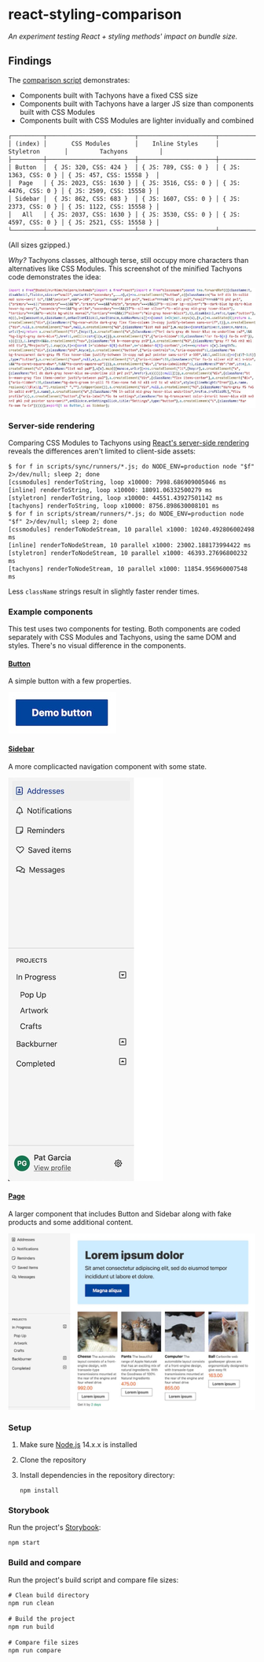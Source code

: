 # react-styling-comparison

_An experiment testing React + styling methods' impact on bundle size._

## Findings

The [comparison script](./scripts/compare.js) demonstrates:

* Components built with Tachyons have a fixed CSS size
* Components built with Tachyons have a larger JS size than components built
  with CSS Modules
* Components built with CSS Modules are lighter invidually and combined

```
┌─────────┬─────────────────────────┬──────────────────────┬──────────────────────┬──────────────────────────┐
│ (index) │       CSS Modules       │    Inline Styles     │      Styletron       │         Tachyons         │
├─────────┼─────────────────────────┼──────────────────────┼──────────────────────┼──────────────────────────┤
│ Button  │  { JS: 320, CSS: 424 }  │ { JS: 789, CSS: 0 }  │ { JS: 1363, CSS: 0 } │ { JS: 457, CSS: 15558 }  │
│  Page   │ { JS: 2023, CSS: 1630 } │ { JS: 3516, CSS: 0 } │ { JS: 4476, CSS: 0 } │ { JS: 2509, CSS: 15558 } │
│ Sidebar │  { JS: 862, CSS: 683 }  │ { JS: 1607, CSS: 0 } │ { JS: 2373, CSS: 0 } │ { JS: 1122, CSS: 15558 } │
│   All   │ { JS: 2037, CSS: 1630 } │ { JS: 3530, CSS: 0 } │ { JS: 4597, CSS: 0 } │ { JS: 2521, CSS: 15558 } │
└─────────┴─────────────────────────┴──────────────────────┴──────────────────────┴──────────────────────────┘
```

(All sizes gzipped.)

_Why?_ Tachyons classes, although terse, still occupy more characters than
alternatives like CSS Modules.  This screenshot of the minified Tachyons code
demonstrates the idea:

![Screenshot of minified Tachyons components](./img/minified-tachyons.jpg)

### Server-side rendering

Comparing CSS Modules to Tachyons using [React's server-side
rendering](https://reactjs.org/docs/react-dom-server.html) reveals the
differences aren't limited to client-side assets:

```shell
$ for f in scripts/sync/runners/*.js; do NODE_ENV=production node "$f" 2>/dev/null; sleep 2; done
[cssmodules] renderToString, loop x10000: 7998.686909005046 ms
[inline] renderToString, loop x10000: 18091.06332500279 ms
[styletron] renderToString, loop x10000: 44551.43927501142 ms
[tachyons] renderToString, loop x10000: 8756.898630008101 ms
$ for f in scripts/stream/runners/*.js; do NODE_ENV=production node "$f" 2>/dev/null; sleep 2; done
[cssmodules] renderToNodeStream, 10 parallel x1000: 10240.492806002498 ms
[inline] renderToNodeStream, 10 parallel x1000: 23002.188173994422 ms
[styletron] renderToNodeStream, 10 parallel x1000: 46393.27696800232 ms
[tachyons] renderToNodeStream, 10 parallel x1000: 11854.956960007548 ms
```

Less `className` strings result in slightly faster render times.

### Example components

This test uses two components for testing. Both components are coded separately
with CSS Modules and Tachyons, using the same DOM and styles. There's no visual
difference in the components.

#### [Button](./src/Button)

A simple button with a few properties.

<img alt="Screenshot of button" height="84" src="./img/button.jpg" width="219" />

#### [Sidebar](./src/Sidebar)

A more complicacted navigation component with some state.

<img alt="Screenshot of sidebar" height="820" src="./img/sidebar.jpg" width="315" />

#### [Page](./src/Page)

A larger component that includes Button and Sidebar along with fake products and
some additional content.

<img alt="Screenshot of page" src="./img/page.jpg" />

### Setup

1. Make sure [Node.js](https://nodejs.org/en/) 14.x.x is installed
2. Clone the repository
3. Install dependencies in the repository directory:

    ```shell
    npm install
    ```

### Storybook

Run the project's [Storybook](https://storybook.js.org):

```shell
npm start
```

### Build and compare

Run the project's build script and compare file sizes:

```shell
# Clean build directory
npm run clean

# Build the project
npm run build

# Compare file sizes
npm run compare
```

